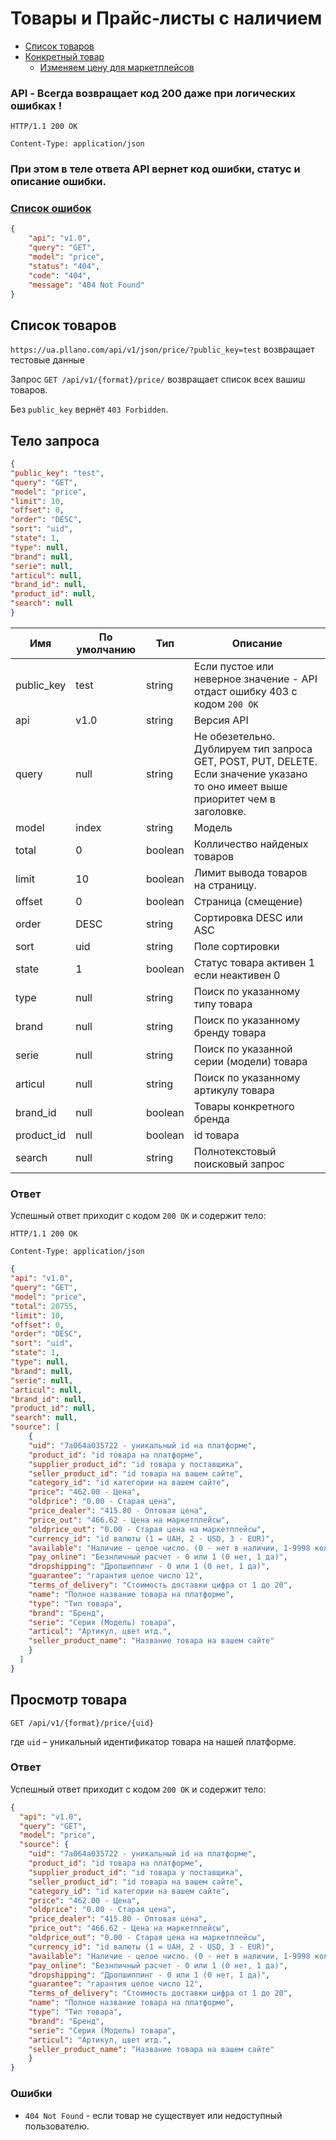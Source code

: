 # Товары и Прайс-листы с наличием

* [Список товаров](#list)
* [Конкретный товар](#item)
  * [Изменяем цену для маркетплейсов](#marketplace-item-edit)

### API - Всегда возвращает код 200 даже при логических ошибках !

`HTTP/1.1 200 OK`

`Content-Type: application/json`

### При этом в теле ответа API вернет код ошибки, статус и описание ошибки.
### [Список ошибок](errors.md)

```json
{
    "api": "v1.0",
    "query": "GET",
    "model": "price",
    "status": "404",
    "code": "404",
    "message": "404 Not Found"
}
```

<a name="list"></a>

## Список товаров

`https://ua.pllano.com/api/v1/json/price/?public_key=test` возвращает тестовые данные

Запрос `GET /api/v1/{format}/price/` возвращает список всех вашиш товаров. 

Без `public_key` вернёт `403 Forbidden`.

## Тело запроса

```json
{
"public_key": "test",
"query": "GET",
"model": "price",
"limit": 10,
"offset": 0,
"order": "DESC",
"sort": "uid",
"state": 1,
"type": null,
"brand": null,
"serie": null,
"articul": null,
"brand_id": null,
"product_id": null,
"search": null
}
```

Имя | По умолчанию | Тип | Описание
--- | ---- | --- | --------
public_key | test | string | Если пустое или неверное значение - API отдаст ошибку 403 с кодом `200 OK`
api | v1.0 | string | Версия API
query | null | string | Не обезетельно. Дублируем тип запроса GET, POST, PUT, DELETE. Если значение указано то оно имеет выше приоритет чем в заголовке.
model | index | string | Модель
total | 0 | boolean | Колличество найденых товаров
limit | 10 | boolean | Лимит вывода товаров на страницу.
offset | 0 | boolean | Страница (смещение)
order | DESC | string | Сортировка DESC или ASC
sort | uid | string | Поле сортировки
state | 1 | boolean | Статус товара активен 1 если неактивен 0
type | null | string | Поиск по указанному типу товара
brand | null | string | Поиск по указанному бренду товара
serie | null | string | Поиск по указанной серии (модели) товара
articul | null | string | Поиск по указанному артикулу товара
brand_id | null | boolean | Товары конкретного бренда
product_id | null | boolean | id товара
search | null | string | Полнотекстовый поисковый запрос

### Ответ

Успешный ответ приходит с кодом `200 OK` и содержит тело:

`HTTP/1.1 200 OK`

`Content-Type: application/json`

```json
{
"api": "v1.0",
"query": "GET",
"model": "price",
"total": 20755,
"limit": 10,
"offset": 0,
"order": "DESC",
"sort": "uid",
"state": 1,
"type": null,
"brand": null,
"serie": null,
"articul": null,
"brand_id": null,
"product_id": null,
"search": null,
"source": [
    {
    "uid": "7a064a035722 - уникальный id на платформе",
    "product_id": "id товара на платформе",
    "supplier_product_id": "id товара у поставщика",
    "seller_product_id": "id товара на вашем сайте",
    "category_id": "id категории на вашем сайте",
    "price": "462.00 - Цена",
    "oldprice": "0.00 - Старая цена",
    "price_dealer": "415.80 - Оптовая цена",
    "price_out": "466.62 - Цена на маркетплейсы",
    "oldprice_out": "0.00 - Старая цена на маркетплейсы",
    "currency_id": "id валюты (1 = UAH, 2 - USD, 3 - EUR)",
    "available": "Наличие - целое число. (0 - нет в наличии, 1-9998 колличество, 9999 - производится до 3 дней.",
    "pay_online": "Безнличный расчет - 0 или 1 (0 нет, 1 да)",
    "dropshipping": "Дропшиппинг - 0 или 1 (0 нет, 1 да)",
    "guarantee": "гарантия целое число 12",
    "terms_of_delivery": "Стоимость доставки цифра от 1 до 20",
    "name": "Полное название товара на платформе",
    "type": "Тип товара",
    "brand": "Бренд",
    "serie": "Серия (Модель) товара",
    "articul": "Артикул, цвет итд.",
    "seller_product_name": "Название товара на вашем сайте"
    }
  ]
}
```

<a name="item"></a>
## Просмотр товара

`GET /api/v1/{format}/price/{uid}`

где `uid` – уникальный идентификатор товара на нашей платформе.

### Ответ

Успешный ответ приходит с кодом `200 OK` и содержит тело:

```json
{
  "api": "v1.0",
  "query": "GET",
  "model": "price",
  "source": {
    "uid": "7a064a035722 - уникальный id на платформе",
    "product_id": "id товара на платформе",
    "supplier_product_id": "id товара у поставщика",
    "seller_product_id": "id товара на вашем сайте",
    "category_id": "id категории на вашем сайте",
    "price": "462.00 - Цена",
    "oldprice": "0.00 - Старая цена",
    "price_dealer": "415.80 - Оптовая цена",
    "price_out": "466.62 - Цена на маркетплейсы",
    "oldprice_out": "0.00 - Старая цена на маркетплейсы",
    "currency_id": "id валюты (1 = UAH, 2 - USD, 3 - EUR)",
    "available": "Наличие - целое число. (0 - нет в наличии, 1-9998 колличество, 9999 - производится до 3 дней.",
    "pay_online": "Безнличный расчет - 0 или 1 (0 нет, 1 да)",
    "dropshipping": "Дропшиппинг - 0 или 1 (0 нет, 1 да)",
    "guarantee": "гарантия целое число 12",
    "terms_of_delivery": "Стоимость доставки цифра от 1 до 20",
    "name": "Полное название товара на платформе",
    "type": "Тип товара",
    "brand": "Бренд",
    "serie": "Серия (Модель) товара",
    "articul": "Артикул, цвет итд.",
    "seller_product_name": "Название товара на вашем сайте"
    }
}
```

### Ошибки

* `404 Not Found` - если товар не существует или недоступный пользователю.
